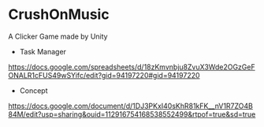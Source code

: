 # CrushOnMusic
A Clicker Game made by Unity



- Task Manager

https://docs.google.com/spreadsheets/d/18zKmvnbju8ZvuX3Wde2OGzGeFONALR1cFUS49wSYifc/edit?gid=94197220#gid=94197220

- Concept

https://docs.google.com/document/d/1DJ3PKxI40sKhR81kFK__nV1R7ZO4B84M/edit?usp=sharing&ouid=112916754168538552499&rtpof=true&sd=true
